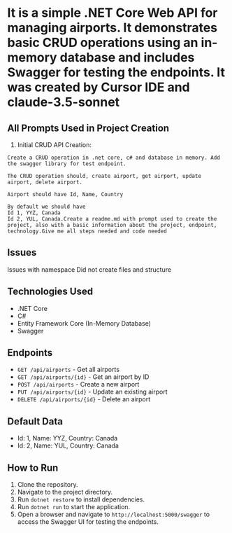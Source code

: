 # It is a simple .NET Core Web API for managing airports. It demonstrates basic CRUD operations using an in-memory database and includes Swagger for testing the endpoints. It was created by Cursor IDE and claude-3.5-sonnet

## All Prompts Used in Project Creation
1. Initial CRUD API Creation:
```
Create a CRUD operation in .net core, c# and database in memory. Add the swagger library for test endpoint.

The CRUD operation should, create airport, get airport, update airport, delete airport. 

Airport should have Id, Name, Country

By default we should have
Id 1, YYZ, Canada
Id 2, YUL, Canada.Create a readme.md with prompt used to create the project, also with a basic information about the project, endpoint, technology.Give me all steps needed and code needed
```

## Issues
Issues with namespace
Did not create files and structure

## Technologies Used

- .NET Core
- C#
- Entity Framework Core (In-Memory Database)
- Swagger

## Endpoints

- `GET /api/airports` - Get all airports
- `GET /api/airports/{id}` - Get an airport by ID
- `POST /api/airports` - Create a new airport
- `PUT /api/airports/{id}` - Update an existing airport
- `DELETE /api/airports/{id}` - Delete an airport

## Default Data

- Id: 1, Name: YYZ, Country: Canada
- Id: 2, Name: YUL, Country: Canada

## How to Run

1. Clone the repository.
2. Navigate to the project directory.
3. Run `dotnet restore` to install dependencies.
4. Run `dotnet run` to start the application.
5. Open a browser and navigate to `http://localhost:5000/swagger` to access the Swagger UI for testing the endpoints.
